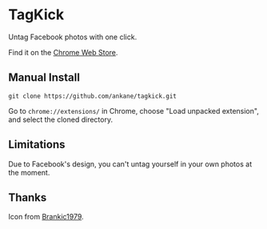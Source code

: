 # TagKick

Untag Facebook photos with one click.

Find it on the [Chrome Web Store](https://chrome.google.com/webstore/detail/tagkick/hnbgophbdhcjoihcpmafgemiikkadkgm).

## Manual Install

```
git clone https://github.com/ankane/tagkick.git
```

Go to `chrome://extensions/` in Chrome, choose "Load unpacked extension", and select the cloned directory.

## Limitations

Due to Facebook's design, you can't untag yourself in your own photos at the moment.

## Thanks

Icon from [Brankic1979](http://brankic1979.com/icons/).
